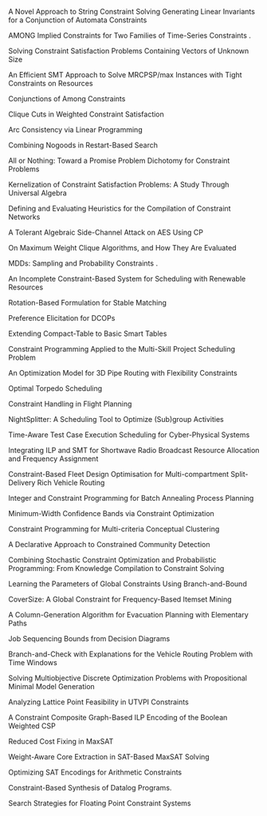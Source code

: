 A Novel Approach to String Constraint Solving Generating Linear Invariants for a Conjunction of Automata Constraints

AMONG Implied Constraints for Two Families of Time-Series Constraints .

Solving Constraint Satisfaction Problems Containing Vectors of Unknown Size

An Efficient SMT Approach to Solve MRCPSP/max Instances with Tight Constraints on Resources

Conjunctions of Among Constraints

Clique Cuts in Weighted Constraint Satisfaction

Arc Consistency via Linear Programming

Combining Nogoods in Restart-Based Search

All or Nothing: Toward a Promise Problem Dichotomy for Constraint Problems

Kernelization of Constraint Satisfaction Problems: A Study Through Universal Algebra

Defining and Evaluating Heuristics for the Compilation of Constraint Networks

A Tolerant Algebraic Side-Channel Attack on AES Using CP

On Maximum Weight Clique Algorithms, and How They Are Evaluated

MDDs: Sampling and Probability Constraints .

An Incomplete Constraint-Based System for Scheduling with Renewable Resources

Rotation-Based Formulation for Stable Matching

Preference Elicitation for DCOPs

Extending Compact-Table to Basic Smart Tables

Constraint Programming Applied to the Multi-Skill Project Scheduling Problem

An Optimization Model for 3D Pipe Routing with Flexibility Constraints

Optimal Torpedo Scheduling 

Constraint Handling in Flight Planning

NightSplitter: A Scheduling Tool to Optimize (Sub)group Activities

Time-Aware Test Case Execution Scheduling for Cyber-Physical Systems

Integrating ILP and SMT for Shortwave Radio Broadcast Resource Allocation and Frequency Assignment

Constraint-Based Fleet Design Optimisation for Multi-compartment Split-Delivery Rich Vehicle Routing

Integer and Constraint Programming for Batch Annealing Process Planning

Minimum-Width Confidence Bands via Constraint Optimization

Constraint Programming for Multi-criteria Conceptual Clustering

A Declarative Approach to Constrained Community Detection

Combining Stochastic Constraint Optimization and Probabilistic Programming: From Knowledge Compilation to Constraint Solving

Learning the Parameters of Global Constraints Using Branch-and-Bound

CoverSize: A Global Constraint for Frequency-Based Itemset Mining

A Column-Generation Algorithm for Evacuation Planning with Elementary Paths

Job Sequencing Bounds from Decision Diagrams

Branch-and-Check with Explanations for the Vehicle Routing Problem with Time Windows

Solving Multiobjective Discrete Optimization Problems with Propositional Minimal Model Generation

Analyzing Lattice Point Feasibility in UTVPI Constraints

A Constraint Composite Graph-Based ILP Encoding of the Boolean Weighted CSP

Reduced Cost Fixing in MaxSAT

Weight-Aware Core Extraction in SAT-Based MaxSAT Solving

Optimizing SAT Encodings for Arithmetic Constraints

Constraint-Based Synthesis of Datalog Programs.

Search Strategies for Floating Point Constraint Systems
